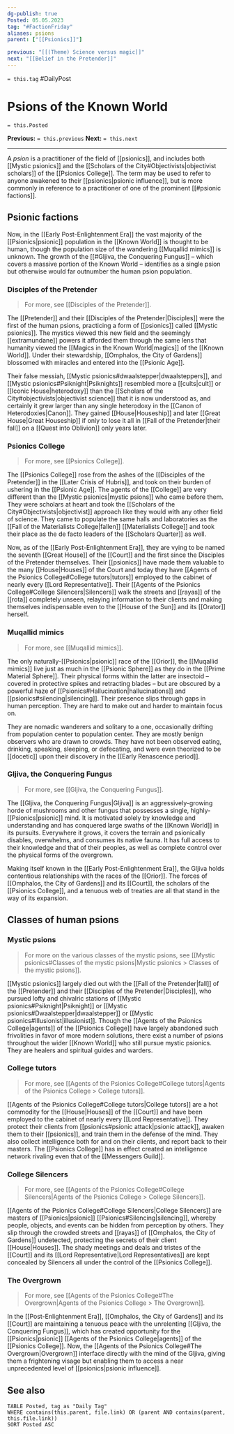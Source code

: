 ```yaml
---
dg-publish: true
Posted: 05.05.2023
tag: "#FactionFriday"
aliases: psions
parent: ["[[Psionics]]"]

previous: "[[(Theme) Science versus magic]]"
next: "[[Belief in the Pretender]]"
---
```

`= this.tag` #DailyPost 
# Psions of the Known World
`= this.Posted`

**Previous:** `= this.previous`
**Next:** `= this.next`

---

A *psion* is a practitioner of the field of [[psionics]], and includes both [[Mystic psionics]] and the [[Scholars of the City#Objectivists|objectivist scholars]] of the [[Psionics College]]. The term may be used to refer to anyone awakened to their [[psionics|psionic influence]], but is more commonly in reference to a practitioner of one of the prominent [[#psionic factions]].

## Psionic factions

Now, in the [[Early Post-Enlightenment Era]] the vast majority of the [[Psionics|psionic]] population in the [[Known World]] is thought to be human, though the population size of the wandering [[Muqallid mimics]] is unknown. The growth of the [[#Gljiva, the Conquering Fungus]] – which covers a massive portion of the Known World – identifies as a single psion but otherwise would far outnumber the human psion population.

### Disciples of the Pretender

> For more, see [[Disciples of the Pretender]].

The [[Pretender]] and their [[Disciples of the Pretender|Disciples]] were the first of the human psions, practicing a form of [[psionics]] called [[Mystic psionics]]. The mystics viewed this new field and the seemingly [[extramundane]] powers it afforded them through the same lens that humanity viewed the [[Magics in the Known World|magics]] of the [[Known World]]. Under their stewardship, [[Omphalos, the City of Gardens]] blossomed with miracles and entered into the [[Psionic Age]].

Their false messiah, [[Mystic psionics#dwaalstepper|dwaalsteppers]], and [[Mystic psionics#Psiknight|Psiknights]] resembled more a [[cults|cult]] or [[Iconic House|heterodoxy]] than the [[Scholars of the City#objectivists|objectivist science]] that it is now understood as, and certainly it grew larger than any single heterodoxy in the [[Canon of Heterodoxies|Canon]]. They gained [[House|Houseship]] and later [[Great House|Great Houseship]] if only to lose it all in [[Fall of the Pretender|their fall]] on a [[Quest into Oblivion]] only years later.

### Psionics College

> For more, see [[Psionics College]].

The [[Psionics College]] rose from the ashes of the [[Disciples of the Pretender]] in the [[Later Crisis of Hubris]], and took on their burden of ushering in the [[Psionic Age]]. The agents of the [[College]] are very different than the [[Mystic psionics|mystic psions]] who came before them. They were scholars at heart and took the [[Scholars of the City#Objectivists|objectivist]] approach like they would with any other field of science. They came to populate the same halls and laboratories as the [[Fall of the Materialists College|fallen]] [[Materialists College]] and took their place as the de facto leaders of the [[Scholars Quarter]] as well.

Now, as of the [[Early Post-Enlightenment Era]], they are vying to be named the seventh [[Great House]] of the [[Court]] and the first since the Disciples of the Pretender themselves. Their [[psionics]] have made them valuable to the many [[House|Houses]] of the Court and today they have [[Agents of the Psionics College#College tutors|tutors]] employed to the cabinet of nearly every [[Lord Representative]]. Their [[Agents of the Psionics College#College Silencers|Silencers]] walk the streets and [[rayas]] of the [[rota]] completely unseen, relaying information to their clients and making themselves indispensable even to the [[House of the Sun]] and its [[Orator]] herself.

### Muqallid mimics

> For more, see [[Muqallid mimics]].

The only naturally-[[Psionics|psionic]] race of the [[Orior]], the [[Muqallid mimics]] live just as much in the [[Psionic Sphere]] as they do in the [[Prime Material Sphere]]. Their physical forms within the latter are insectoid – covered in protective spikes and retracting blades – but are obscured by a powerful haze of [[Psionics#Hallucination|hallucinations]] and [[psionics#silencing|silencing]]. Their presence slips through gaps in human perception. They are hard to make out and harder to maintain focus on.

They are nomadic wanderers and solitary to a one, occasionally drifting from population center to population center. They are mostly benign observers who are drawn to crowds. They have not been observed eating, drinking, speaking, sleeping, or defecating, and were even theorized to be [[docetic]] upon their discovery in the [[Early Renascence period]].

### Gljiva, the Conquering Fungus

> For more, see [[Gljiva, the Conquering Fungus]].

The [[Gljiva, the Conquering Fungus|Gljiva]] is an aggressively-growing horde of mushrooms and other fungus that possesses a single, highly-[[Psionics|psionic]] mind. It is motivated solely by knowledge and understanding and has conquered large swaths of the [[Known World]] in its pursuits. Everywhere it grows, it covers the terrain and psionically disables, overwhelms, and consumes its native fauna. It has full access to their knowledge and that of their peoples, as well as complete control over the physical forms of the overgrown.

Making itself known in the [[Early Post-Enlightenment Era]], the Gljiva holds contentious relationships with the races of the [[Orior]]. The forces of [[Omphalos, the City of Gardens]] and its [[Court]], the scholars of the [[Psionics College]], and a tenuous web of treaties are all that stand in the way of its expansion.

## Classes of human psions

### Mystic psions

> For more on the various classes of the mystic psions, see [[Mystic psionics#Classes of the mystic psions|Mystic psionics > Classes of the mystic psions]].

[[Mystic psionics]] largely died out with the [[Fall of the Pretender|fall]] of the [[Pretender]] and their [[Disciples of the Pretender|Disciples]], who pursued lofty and chivalric stations of [[Mystic psionics#Psiknight|Psiknight]] or [[Mystic psionics#Dwaalstepper|dwaalstepper]] or [[Mystic psionics#Illusionist|illusionist]]. Though the [[Agents of the Psionics College|agents]] of the [[Psionics College]] have largely abandoned such frivolities in favor of more modern solutions, there exist a number of psions throughout the wider [[Known World]] who still pursue mystic psionics. They are healers and spiritual guides and warders.

### College tutors

> For more, see [[Agents of the Psionics College#College tutors|Agents of the Psionics College > College tutors]].

[[Agents of the Psionics College#College tutors|College tutors]] are a hot commodity for the [[House|Houses]] of the [[Court]] and have been employed to the cabinet of nearly every [[Lord Representative]]. They protect their clients from [[psionics#psionic attack|psionic attack]], awaken them to their [[psionics]], and train them in the defense of the mind. They also collect intelligence both for and on their clients, and report back to their masters. The [[Psionics College]] has in effect created an intelligence network rivaling even that of the [[Messengers Guild]].

### College Silencers

> For more, see [[Agents of the Psionics College#College Silencers|Agents of the Psionics College > College Silencers]].

[[Agents of the Psionics College#College Silencers|College Silencers]] are masters of [[Psionics|psionic]] [[Psionics#Silencing|silencing]], whereby people, objects, and events can be hidden from perception by others. They slip through the crowded streets and [[rayas]] of [[Omphalos, the City of Gardens]] undetected, protecting the secrets of their client [[House|Houses]]. The shady meetings and deals and tristes of the [[Court]] and its [[Lord Representative|Lord Representatives]] are kept concealed by Silencers all under the control of the [[Psionics College]].

### The Overgrown

> For more, see [[Agents of the Psionics College#The Overgrown|Agents of the Psionics College > The Overgrown]].

In the [[Post-Enlightenment Era]], [[Omphalos, the City of Gardens]] and its [[Court]] are maintaining a tenuous peace with the unrelenting [[Gljiva, the Conquering Fungus]], which has created opportunity for the [[Psionics|psionic]] [[Agents of the Psionics College|agents]] of the [[Psionics College]]. Now, the [[Agents of the Psionics College#The Overgrown|Overgrown]] interface directly with the mind of the Gljiva, giving them a frightening visage but enabling them to access a near unprecedented level of [[psionics|psionic influence]].

## See also

```dataview
TABLE Posted, tag as "Daily Tag"
WHERE contains(this.parent, file.link) OR (parent AND contains(parent, this.file.link))
SORT Posted ASC
```